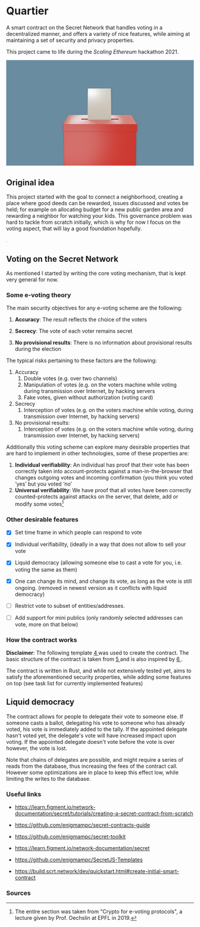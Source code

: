 # Quartier

A smart contract on the Secret Network that handles voting in a decentralized manner, and offers a variety of nice features, while aiming at maintaining a set of security and privacy properties.

This project came to life during the *Scaling Ethereum* hackathon 2021.

<img src="pics\ballot.png" alt="1" style="zoom:80%;" />

## Original idea

This project started with the goal to connect a neighborhood, creating a place where good deeds can be rewarded, issues discussed and votes be held; for example on allocating budget for a new public garden area and rewarding a neighbor for watching your kids. This governance problem was hard to tackle from scratch initially, which is why for now I focus on the voting aspect, that will lay a good foundation hopefully.

<img src="/home/yann/Documents/quartier/pics/sf.jpg" style="zoom: 15%;" />



## Voting on the Secret Network

As mentioned I started by writing the core voting mechanism, that is kept very general for now.

### Some e-voting theory

The main security objectives for any e-voting scheme are the following:

1. **Accuracy**: The result reflects the choice of the voters

 2. **Secrecy**: The vote of each voter remains secret
 3. **No provisional results**: There is no information about provisional results during the election

The typical risks pertaining to these factors are the following:

1. Accuracy 
   1. Double votes (e.g. over two channels)
   2. Manipulation of votes (e.g. on the voters machine while voting during transmission over Internet, by hacking servers
   3. Fake votes, given without authorization (voting card)
2. Secrecy
   1. Interception of votes (e.g. on the voters machine while voting, during transmission over Internet, by hacking servers)
3. No provisional results:
   1. Interception of votes (e.g. on the voters machine while voting, during transmission over Internet, by hacking servers)

 Additionally this voting scheme can explore many desirable properties that are hard to implement
 in other technologies, some of these properties are:

1. **Individual verifiability**: An individual has proof that their vote has been correctly taken into account-protects against a man-in-the-browser that changes outgoing votes and incoming confirmation (you think you voted ‘yes’ but you voted ‘no’
2. **Universal verifiability**: We have proof that all votes have been correctly counted-protects against attacks on the server, that delete, add or modify some votes[^1]

### Other desirable features 

- [x] Set time frame in which people can respond to vote
- [x] Individual verifiability, (ideally in a way that does not allow to sell your vote
- [x] Liquid democracy (allowing someone else to cast a vote for you, i.e. voting the same as them)
- [x] One can change its mind, and change its vote, as long as the vote is still ongoing. (removed in newest version as it conflicts with liquid democracy)
- [ ] Restrict vote to subset of entities/addresses.
- [ ] Add  support for mini publics (only randomly selected addresses can vote, more on that below)



### How the contract works

**Disclaimer**: The following template [ 4 ] was used to create the contract. The basic structure of the contract is taken from [ 5 ] and is also inspired by [ 6 ].

The contract is written in Rust, and while not extensively tested yet, aims to satisfy the aforementioned security properties, while adding some features on top (see task list for currently implemented features)



## Liquid democracy

The contract allows for people to delegate their vote to someone else. If someone casts a ballot, delegating his vote to someone who has already voted, his vote is immediately added to the tally. If the appointed delegate hasn't voted yet, the delegate's vote will have increased impact upon voting. If the appointed delegate doesn't vote before the vote is over however, the vote is lost.

Note that chains of delegates are possible, and might require a series of reads from the database, thus increasing the fees of the contract call. However some optimizations are in place to keep this effect low, while limiting the writes to the database. 



### Useful links

- https://learn.figment.io/network-documentation/secret/tutorials/creating-a-secret-contract-from-scratch
- https://github.com/enigmampc/secret-contracts-guide
- https://github.com/enigmampc/secret-toolkit

- https://learn.figment.io/network-documentation/secret

- https://github.com/enigmampc/SecretJS-Templates

- https://build.scrt.network/dev/quickstart.html#create-initial-smart-contract



### Sources


[^1]: The entire section was taken from "Crypto for e-voting protocols", a lecture given by Prof. Oechslin at EPFL in 2019.
[^2]: Image taken from https://commons.wikimedia.org/wiki/File:Lombard_Street,_San_Francisco._(Unsplash).jpg

[3]: https://pixabay.com/illustrations/ballot-box-vote-ballot-box-icon-5676561/
[4]: https://github.com/enigmampc/secret-template
[5]: https://github.com/enigmampc/SecretSimpleVote
[6]: https://github.com/baedrik/SCRT-sealed-bid-auction/blob/master/src/contract.rs

